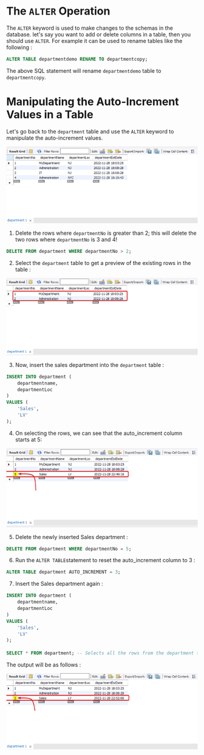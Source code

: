 # The `ALTER` Operation 

The `ALTER` keyword is used to make changes to the schemas in the database. let's say you want to add or delete columns in a table, then you should use `ALTER`. For example it can be used to rename tables like the following :

```SQL
ALTER TABLE departmentdemo RENAME TO departmentcopy;
```

The above SQL statement will rename `departmentdemo` table to `departmentcopy`.

# Manipulating the Auto-Increment Values in a Table

Let's go back to the `department` table and use the `ALTER` keyword to manipulate the auto-increment values.

![Alt text](Images/department%20table.png)

1. Delete the rows where `departmentNo` is greater than 2; this will delete the two rows where `departmentNo` is 3 and 4!

```SQL
DELETE FROM department WHERE departmentNo > 2;
```

2. Select the `department` table to get a preview of the existing rows in the table :

![Alt text](Images/dpartment_table_query.png)

3. Now, insert the sales department into the `department` table :

```SQL
INSERT INTO department (
	departmentname,
	departmentLoc
)
VALUES (
	'Sales',
	'LV'
);
```

4. On selecting the rows, we can see that the auto_increment column starts at 5:

![Alt text](Images/query_after_insert.png)

5. Delete the newly inserted Sales department :

```SQL
DELETE FROM department WHERE departmentNo = 5;
```

6. Run the `ALTER TABLE`statement to reset the auto_increment column to 3 :

```SQL
ALTER TABLE department AUTO_INCREMENT = 3;
```

7. Insert the Sales department again :

```SQL
INSERT INTO department (
	departmentname,
	departmentLoc
)
VALUES (
	'Sales',
	'LV'
);

SELECT * FROM department; -- Selects all the rows from the department table
```

The output will be as follows :

![Alt text](Images/query_after_alter.png)